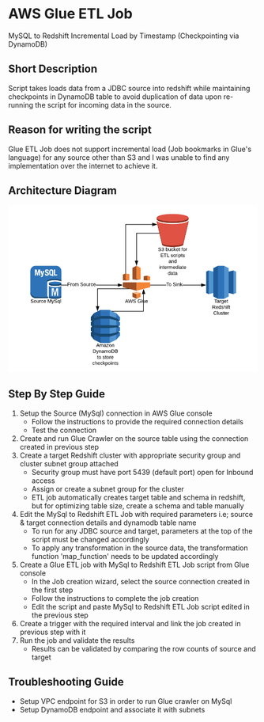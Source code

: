 # AWS Glue ETL Job
MySQL to Redshift Incremental Load by Timestamp (Checkpointing via DynamoDB)

## Short Description
Script takes loads data from a JDBC source into redshift while maintaining checkpoints in DynamoDB table to avoid duplication of data upon re-running the script for incoming data in the source.

## Reason for writing the script
Glue ETL Job does not support incremental load (Job bookmarks in Glue's language) for any source other than S3 and I was unable to find any implementation over the internet to achieve it.

## Architecture Diagram
![Architecture Diagram](https://github.com/anas-ismail/aws-glue/blob/master/images/architecture-diagram.png)

## Step By Step Guide
1. Setup the Source (MySql) connection in AWS Glue console
   - Follow the instructions to provide the required connection details
   - Test the connection
2. Create and run Glue Crawler on the source table using the connection created in previous step
3. Create a target Redshift cluster with appropriate security group and cluster subnet group attached
   - Security group must have port 5439 (default port) open for Inbound access
   - Assign or create a subnet group for the cluster
   - ETL job automatically creates target table and schema in redshift, but for optimizing table size, create a schema and table manually
4. Edit the MySql to Redshift ETL Job with required parameters i.e; source & target connection details and dynamodb table name
   - To run for any JDBC source and target, parameters at the top of the script must be changed accordingly
   - To apply any transformation in the source data, the transformation function 'map_function' needs to be updated accordingly
5. Create a Glue ETL job with MySql to Redshift ETL Job script from Glue console
   - In the Job creation wizard, select the source connection created in the first step
   - Follow the instructions to complete the job creation
   - Edit the script and paste MySql to Redshift ETL Job script edited in the previous step
6. Create a trigger with the required interval and link the job created in previous step with it
7. Run the job and validate the results
   - Results can be validated by comparing the row counts of source and target

## Troubleshooting Guide
- Setup VPC endpoint for S3 in order to run Glue crawler on MySql
- Setup DynamoDB endpoint and associate it with subnets
